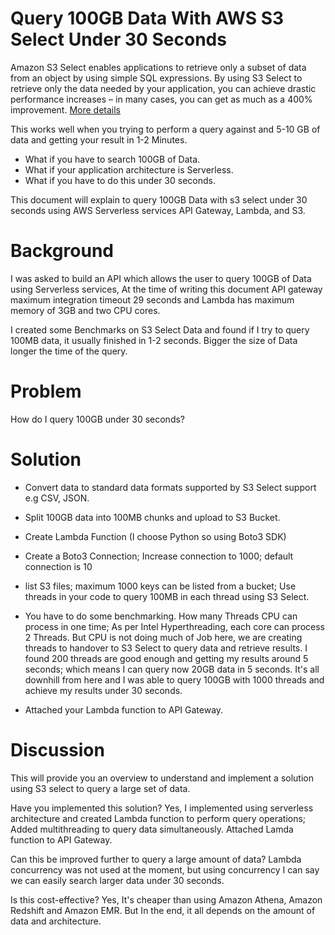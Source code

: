 Query 100GB Data With AWS S3 Select Under 30 Seconds
===========================================

Amazon S3 Select enables applications to retrieve only a subset of data from an object by using simple SQL expressions. By using S3 Select to retrieve only the data needed by your application, you can achieve drastic performance increases – in many cases, you can get as much as a 400% improvement. [More details](https://aws.amazon.com/blogs/aws/s3-glacier-select/)

This works well when you trying to perform a query against and 5-10 GB of data and getting your result in 1-2 Minutes.

* What if you have to search 100GB of Data.
* What if your application architecture is Serverless.
* What if you have to do this under 30 seconds.

This document will explain to query 100GB Data with s3 select under 30 seconds using AWS Serverless services API Gateway, Lambda, and S3.

Background
==========
I was asked to build an API which allows the user to query 100GB of Data using Serverless services, At the time of writing this document API gateway maximum integration timeout 29 seconds and Lambda has maximum memory of 3GB and two CPU cores.

I created some Benchmarks on S3 Select Data and found if I try to query 100MB data, it usually finished in 1-2 seconds. Bigger the size of Data longer the time of the query.

Problem
=======
How do I query 100GB under 30 seconds?

Solution
========
- Convert data to standard data formats supported by S3 Select support e.g CSV, JSON. 

- Split 100GB data into 100MB chunks and upload to S3 Bucket.

- Create Lambda Function (I choose Python so using Boto3 SDK)

- Create a Boto3 Connection; Increase connection to 1000; default connection is 10

- list S3 files; maximum 1000 keys can be listed from a bucket; Use threads in your code to query 100MB in each thread using S3 Select. 

- You have to do some benchmarking. How many Threads CPU can process in one time; As per Intel Hyperthreading, each core can process 2 Threads. But CPU is not doing much of Job here, we are creating threads to handover to S3 Select to query data and retrieve results. I found 200 threads are good enough and getting my results around 5 seconds; which means I can query now 20GB data in 5 seconds. It's all downhill from here and I was able to query 100GB with 1000 threads and achieve my results under 30 seconds. 

- Attached your Lambda function to API Gateway.

Discussion
==========
This will provide you an overview to understand and implement a solution using S3 select to query a large set of data.

Have you implemented this solution?
Yes, I implemented using serverless architecture and created Lambda function to perform query operations; Added multithreading to query data simultaneously. Attached Lamda function to API Gateway.

Can this be improved further to query a large amount of data?
Lambda concurrency was not used at the moment, but using concurrency I can say we can easily search larger data under 30 seconds.

Is this cost-effective?
Yes, It's cheaper than using Amazon Athena, Amazon Redshift and Amazon EMR. But In the end, it all depends on the amount of data and architecture.

